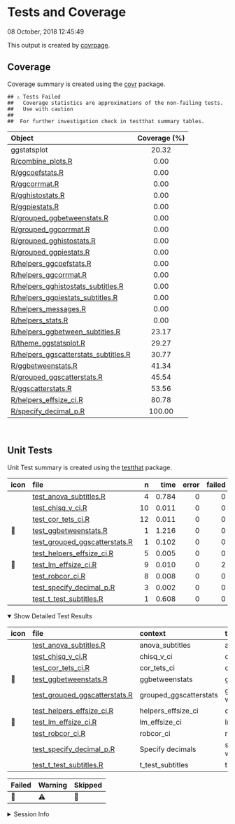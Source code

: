 Tests and Coverage
================
08 October, 2018 12:45:49

This output is created by
[covrpage](https://github.com/yonicd/covrpage).

## Coverage

Coverage summary is created using the
[covr](https://github.com/r-lib/covr) package.

    ## ⚠️ Tests Failed
    ##   Coverage statistics are approximations of the non-failing tests.
    ##   Use with caution
    ## 
    ##  For further investigation check in testthat summary tables.

| Object                                                                            | Coverage (%) |
| :-------------------------------------------------------------------------------- | :----------: |
| ggstatsplot                                                                       |    20.32     |
| [R/combine\_plots.R](../R/combine_plots.R)                                        |     0.00     |
| [R/ggcoefstats.R](../R/ggcoefstats.R)                                             |     0.00     |
| [R/ggcorrmat.R](../R/ggcorrmat.R)                                                 |     0.00     |
| [R/gghistostats.R](../R/gghistostats.R)                                           |     0.00     |
| [R/ggpiestats.R](../R/ggpiestats.R)                                               |     0.00     |
| [R/grouped\_ggbetweenstats.R](../R/grouped_ggbetweenstats.R)                      |     0.00     |
| [R/grouped\_ggcorrmat.R](../R/grouped_ggcorrmat.R)                                |     0.00     |
| [R/grouped\_gghistostats.R](../R/grouped_gghistostats.R)                          |     0.00     |
| [R/grouped\_ggpiestats.R](../R/grouped_ggpiestats.R)                              |     0.00     |
| [R/helpers\_ggcoefstats.R](../R/helpers_ggcoefstats.R)                            |     0.00     |
| [R/helpers\_ggcorrmat.R](../R/helpers_ggcorrmat.R)                                |     0.00     |
| [R/helpers\_gghistostats\_subtitles.R](../R/helpers_gghistostats_subtitles.R)     |     0.00     |
| [R/helpers\_ggpiestats\_subtitles.R](../R/helpers_ggpiestats_subtitles.R)         |     0.00     |
| [R/helpers\_messages.R](../R/helpers_messages.R)                                  |     0.00     |
| [R/helpers\_stats.R](../R/helpers_stats.R)                                        |     0.00     |
| [R/helpers\_ggbetween\_subtitles.R](../R/helpers_ggbetween_subtitles.R)           |    23.17     |
| [R/theme\_ggstatsplot.R](../R/theme_ggstatsplot.R)                                |    29.27     |
| [R/helpers\_ggscatterstats\_subtitles.R](../R/helpers_ggscatterstats_subtitles.R) |    30.77     |
| [R/ggbetweenstats.R](../R/ggbetweenstats.R)                                       |    41.34     |
| [R/grouped\_ggscatterstats.R](../R/grouped_ggscatterstats.R)                      |    45.54     |
| [R/ggscatterstats.R](../R/ggscatterstats.R)                                       |    53.56     |
| [R/helpers\_effsize\_ci.R](../R/helpers_effsize_ci.R)                             |    80.78     |
| [R/specify\_decimal\_p.R](../R/specify_decimal_p.R)                               |    100.00    |

<br>

## Unit Tests

Unit Test summary is created using the
[testthat](https://github.com/r-lib/testthat)
package.

| icon | file                                                                      |  n |  time | error | failed | skipped | warning |
| :--- | :------------------------------------------------------------------------ | -: | ----: | ----: | -----: | ------: | ------: |
|      | [test\_anova\_subtitles.R](testthat/test_anova_subtitles.R)               |  4 | 0.784 |     0 |      0 |       0 |       0 |
|      | [test\_chisq\_v\_ci.R](testthat/test_chisq_v_ci.R)                        | 10 | 0.011 |     0 |      0 |       0 |       0 |
|      | [test\_cor\_tets\_ci.R](testthat/test_cor_tets_ci.R)                      | 12 | 0.011 |     0 |      0 |       0 |       0 |
| 🔶    | [test\_ggbetweenstats.R](testthat/test_ggbetweenstats.R)                  |  1 | 1.216 |     0 |      0 |       1 |       0 |
|      | [test\_grouped\_ggscatterstats.R](testthat/test_grouped_ggscatterstats.R) |  1 | 0.102 |     0 |      0 |       0 |       0 |
|      | [test\_helpers\_effsize\_ci.R](testthat/test_helpers_effsize_ci.R)        |  5 | 0.005 |     0 |      0 |       0 |       0 |
| 🛑    | [test\_lm\_effsize\_ci.R](testthat/test_lm_effsize_ci.R)                  |  9 | 0.010 |     0 |      2 |       0 |       0 |
|      | [test\_robcor\_ci.R](testthat/test_robcor_ci.R)                           |  8 | 0.008 |     0 |      0 |       0 |       0 |
|      | [test\_specify\_decimal\_p.R](testthat/test_specify_decimal_p.R)          |  3 | 0.002 |     0 |      0 |       0 |       0 |
|      | [test\_t\_test\_subtitles.R](testthat/test_t_test_subtitles.R)            |  1 | 0.608 |     0 |      0 |       0 |       0 |

<details open>

<summary> Show Detailed Test Results
</summary>

| icon | file                                                                             | context                 | test                          | status  |  n |  time |
| :--- | :------------------------------------------------------------------------------- | :---------------------- | :---------------------------- | :------ | -: | ----: |
|      | [test\_anova\_subtitles.R](testthat/test_anova_subtitles.R#L30_L33)              | anova\_subtitles        | anova subtitles work          | PASS    |  4 | 0.784 |
|      | [test\_chisq\_v\_ci.R](testthat/test_chisq_v_ci.R#L36)                           | chisq\_v\_ci            | chisq\_v\_ci works            | PASS    | 10 | 0.011 |
|      | [test\_cor\_tets\_ci.R](testthat/test_cor_tets_ci.R#L36)                         | cor\_tets\_ci           | cor\_tets\_ci works           | PASS    | 12 | 0.011 |
| 🔶    | [test\_ggbetweenstats.R](testthat/test_ggbetweenstats.R#L17_L20)                 | ggbetweenstats          | ggbetweenstats works          | SKIPPED |  1 | 1.216 |
|      | [test\_grouped\_ggscatterstats.R](testthat/test_grouped_ggscatterstats.R#L7_L15) | grouped\_ggscatterstats | grouped\_ggscatterstats works | PASS    |  1 | 0.102 |
|      | [test\_helpers\_effsize\_ci.R](testthat/test_helpers_effsize_ci.R#L54)           | helpers\_effsize\_ci    | ci stuff works                | PASS    |  5 | 0.005 |
| 🛑    | [test\_lm\_effsize\_ci.R](testthat/test_lm_effsize_ci.R#L54)                     | lm\_effsize\_ci         | lm\_effsize\_ci works         | FAILED  |  9 | 0.010 |
|      | [test\_robcor\_ci.R](testthat/test_robcor_ci.R#L32)                              | robcor\_ci              | robcor\_ci works              | PASS    |  8 | 0.008 |
|      | [test\_specify\_decimal\_p.R](testthat/test_specify_decimal_p.R#L11)             | Specify decimals        | specify\_decimal\_p works     | PASS    |  3 | 0.002 |
|      | [test\_t\_test\_subtitles.R](testthat/test_t_test_subtitles.R#L38_L42)           | t\_test\_subtitles      | t-test subtitles work         | PASS    |  1 | 0.608 |

| Failed | Warning | Skipped |
| :----- | :------ | :------ |
| 🛑      | ⚠️      | 🔶       |

</details>

<details>

<summary> Session Info </summary>

| Field    | Value                               |
| :------- | :---------------------------------- |
| Version  | R version 3.5.1 (2018-07-02)        |
| Platform | x86\_64-apple-darwin15.6.0 (64-bit) |
| Running  | macOS High Sierra 10.13.6           |
| Language | en\_US                              |
| Timezone | America/New\_York                   |

| Package  | Version    |
| :------- | :--------- |
| testthat | 2.0.0.9000 |
| covr     | 3.2.0      |
| covrpage | 0.0.60     |

</details>

<!--- Final Status : error/failed --->
